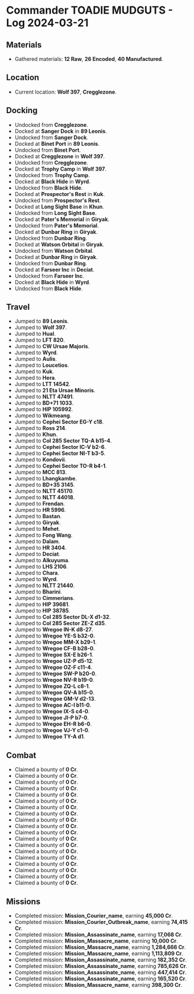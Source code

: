 # Commander TOADIE MUDGUTS - Log 2024-03-21

## Materials
- Gathered materials: **12 Raw**, **26 Encoded**, **40 Manufactured**.

## Location
- Current location: **Wolf 397**, **Cregglezone**.

## Docking
- Undocked from **Cregglezone**.
- Docked at **Sanger Dock** in **89 Leonis**.
- Undocked from **Sanger Dock**.
- Docked at **Binet Port** in **89 Leonis**.
- Undocked from **Binet Port**.
- Docked at **Cregglezone** in **Wolf 397**.
- Undocked from **Cregglezone**.
- Docked at **Trophy Camp** in **Wolf 397**.
- Undocked from **Trophy Camp**.
- Docked at **Black Hide** in **Wyrd**.
- Undocked from **Black Hide**.
- Docked at **Prospector's Rest** in **Kuk**.
- Undocked from **Prospector's Rest**.
- Docked at **Long Sight Base** in **Khun**.
- Undocked from **Long Sight Base**.
- Docked at **Pater's Memorial** in **Giryak**.
- Undocked from **Pater's Memorial**.
- Docked at **Dunbar Ring** in **Giryak**.
- Undocked from **Dunbar Ring**.
- Docked at **Watson Orbital** in **Giryak**.
- Undocked from **Watson Orbital**.
- Docked at **Dunbar Ring** in **Giryak**.
- Undocked from **Dunbar Ring**.
- Docked at **Farseer Inc** in **Deciat**.
- Undocked from **Farseer Inc**.
- Docked at **Black Hide** in **Wyrd**.
- Undocked from **Black Hide**.

## Travel
- Jumped to **89 Leonis**.
- Jumped to **Wolf 397**.
- Jumped to **Hual**.
- Jumped to **LFT 820**.
- Jumped to **CW Ursae Majoris**.
- Jumped to **Wyrd**.
- Jumped to **Aulis**.
- Jumped to **Loucetios**.
- Jumped to **Kuk**.
- Jumped to **Hera**.
- Jumped to **LTT 14542**.
- Jumped to **21 Eta Ursae Minoris**.
- Jumped to **NLTT 47491**.
- Jumped to **BD+71 1033**.
- Jumped to **HIP 105992**.
- Jumped to **Wikmeang**.
- Jumped to **Cephei Sector EG-Y c18**.
- Jumped to **Ross 214**.
- Jumped to **Khun**.
- Jumped to **Col 285 Sector TQ-A b15-4**.
- Jumped to **Cephei Sector IC-V b2-6**.
- Jumped to **Cephei Sector NI-T b3-5**.
- Jumped to **Kondovii**.
- Jumped to **Cephei Sector TO-R b4-1**.
- Jumped to **MCC 813**.
- Jumped to **Lhangkambe**.
- Jumped to **BD+35 3145**.
- Jumped to **NLTT 45170**.
- Jumped to **NLTT 44018**.
- Jumped to **Frendan**.
- Jumped to **HR 5996**.
- Jumped to **Bastan**.
- Jumped to **Giryak**.
- Jumped to **Mehet**.
- Jumped to **Fong Wang**.
- Jumped to **Dalam**.
- Jumped to **HR 3404**.
- Jumped to **Deciat**.
- Jumped to **Alkuyuma**.
- Jumped to **LHS 2106**.
- Jumped to **Chara**.
- Jumped to **Wyrd**.
- Jumped to **NLTT 21440**.
- Jumped to **Bharini**.
- Jumped to **Cimmerians**.
- Jumped to **HIP 39681**.
- Jumped to **HIP 38785**.
- Jumped to **Col 285 Sector DL-X d1-32**.
- Jumped to **Col 285 Sector ZE-Z d35**.
- Jumped to **Wregoe IN-K d8-27**.
- Jumped to **Wregoe YE-S b32-0**.
- Jumped to **Wregoe MM-X b29-1**.
- Jumped to **Wregoe CF-B b28-0**.
- Jumped to **Wregoe SX-E b26-1**.
- Jumped to **Wregoe UZ-P d5-12**.
- Jumped to **Wregoe OZ-F c11-4**.
- Jumped to **Wregoe SW-P b20-0**.
- Jumped to **Wregoe NV-R b19-0**.
- Jumped to **Wregoe ZQ-L c8-1**.
- Jumped to **Wregoe QV-A b15-0**.
- Jumped to **Wregoe GM-V d2-13**.
- Jumped to **Wregoe AC-I b11-0**.
- Jumped to **Wregoe IX-S c4-0**.
- Jumped to **Wregoe JI-P b7-0**.
- Jumped to **Wregoe EH-R b6-0**.
- Jumped to **Wregoe VJ-Y c1-0**.
- Jumped to **Wregoe TY-A d1**.

## Combat
- Claimed a bounty of **0 Cr**.
- Claimed a bounty of **0 Cr**.
- Claimed a bounty of **0 Cr**.
- Claimed a bounty of **0 Cr**.
- Claimed a bounty of **0 Cr**.
- Claimed a bounty of **0 Cr**.
- Claimed a bounty of **0 Cr**.
- Claimed a bounty of **0 Cr**.
- Claimed a bounty of **0 Cr**.
- Claimed a bounty of **0 Cr**.
- Claimed a bounty of **0 Cr**.
- Claimed a bounty of **0 Cr**.
- Claimed a bounty of **0 Cr**.
- Claimed a bounty of **0 Cr**.
- Claimed a bounty of **0 Cr**.
- Claimed a bounty of **0 Cr**.
- Claimed a bounty of **0 Cr**.
- Claimed a bounty of **0 Cr**.
- Claimed a bounty of **0 Cr**.

## Missions
- Completed mission: **Mission_Courier_name**, earning **45,000 Cr**.
- Completed mission: **Mission_Courier_Outbreak_name**, earning **74,415 Cr**.
- Completed mission: **Mission_Assassinate_name**, earning **17,068 Cr**.
- Completed mission: **Mission_Massacre_name**, earning **10,000 Cr**.
- Completed mission: **Mission_Massacre_name**, earning **1,284,666 Cr**.
- Completed mission: **Mission_Massacre_name**, earning **1,113,809 Cr**.
- Completed mission: **Mission_Assassinate_name**, earning **182,352 Cr**.
- Completed mission: **Mission_Assassinate_name**, earning **785,626 Cr**.
- Completed mission: **Mission_Assassinate_name**, earning **447,414 Cr**.
- Completed mission: **Mission_Assassinate_name**, earning **165,520 Cr**.
- Completed mission: **Mission_Massacre_name**, earning **398,300 Cr**.

